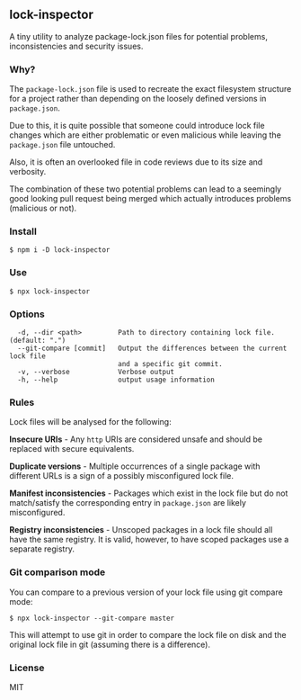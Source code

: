 ## lock-inspector

A tiny utility to analyze package-lock.json files for potential problems,
inconsistencies and security issues.

### Why?

The `package-lock.json` file is used to recreate the exact filesystem
structure for a project rather than depending on the loosely defined
versions in `package.json`.

Due to this, it is quite possible that someone could introduce lock file
changes which are either problematic or even malicious while leaving the
`package.json` file untouched.

Also, it is often an overlooked file in code reviews due to its size and
verbosity.

The combination of these two potential problems can lead to a seemingly
good looking pull request being merged which actually introduces problems
(malicious or not).

### Install

```
$ npm i -D lock-inspector
```

### Use

```
$ npx lock-inspector
```

### Options

```
  -d, --dir <path>         Path to directory containing lock file. (default: ".")
  --git-compare [commit]   Output the differences between the current lock file
                           and a specific git commit.
  -v, --verbose            Verbose output
  -h, --help               output usage information
```

### Rules

Lock files will be analysed for the following:

**Insecure URIs** - Any `http` URIs are considered unsafe and should be replaced
with secure equivalents.

**Duplicate versions** - Multiple occurrences of a single package with different
URLs is a sign of a possibly misconfigured lock file.

**Manifest inconsistencies** - Packages which exist in the lock file but
do not match/satisfy the corresponding entry in `package.json` are likely
misconfigured.

**Registry inconsistencies** - Unscoped packages in a lock file should all
have the same registry. It is valid, however, to have scoped packages
use a separate registry.

### Git comparison mode

You can compare to a previous version of your lock file using git compare mode:

```
$ npx lock-inspector --git-compare master
```

This will attempt to use git in order to compare the lock
file on disk and the original lock file in git (assuming
there is a difference).

### License

MIT
